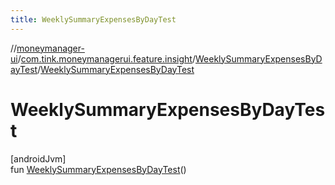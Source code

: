 ```yaml
---
title: WeeklySummaryExpensesByDayTest
---
```

//[moneymanager-ui](../../../index.html)/[com.tink.moneymanagerui.feature.insight](../index.html)/[WeeklySummaryExpensesByDayTest](index.html)/[WeeklySummaryExpensesByDayTest](-weekly-summary-expenses-by-day-test.html)



# WeeklySummaryExpensesByDayTest



[androidJvm]\
fun [WeeklySummaryExpensesByDayTest](-weekly-summary-expenses-by-day-test.html)()




